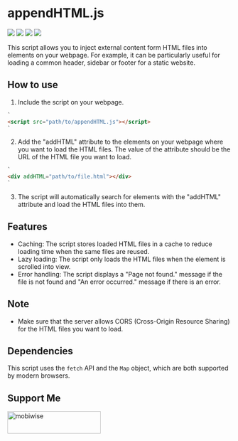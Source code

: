 # appendHTML.js

<div>
  <img src="https://img.shields.io/github/stars/mobiwise-dev/appendHTML.js">
  <img src="https://img.shields.io/github/watchers/mobiwise-dev/appendHTML.j">
  <img src="https://img.shields.io/github/downloads/mobiwise-dev/appendHTML.js/total">
  <img src="https://img.shields.io/github/size/mobiwise-dev/appendHTML.js/appendHTML.js">
</div>

This script allows you to inject external content form HTML files into elements on your webpage. For example, it can be particularly useful for loading a common header, sidebar or footer for a static website.

## How to use

1.  Include the script on your webpage.

```html
`
<script src="path/to/appendHTML.js"></script>
`
```

2.  Add the "addHTML" attribute to the elements on your webpage where you want to load the HTML files. The value of the attribute should be the URL of the HTML file you want to load.

```html
`
<div addHTML="path/to/file.html"></div>
`
```

3.  The script will automatically search for elements with the "addHTML" attribute and load the HTML files into them.

## Features

- Caching: The script stores loaded HTML files in a cache to reduce loading time when the same files are reused.
- Lazy loading: The script only loads the HTML files when the element is scrolled into view.
- Error handling: The script displays a "Page not found." message if the file is not found and "An error occurred." message if there is an error.

## Note

- Make sure that the server allows CORS (Cross-Origin Resource Sharing) for the HTML files you want to load.

## Dependencies

This script uses the `fetch` API and the `Map` object, which are both supported by modern browsers.

## Support Me

<a href="https://ko-fi.com/mobiwise">
  <img src="https://cdn.ko-fi.com/cdn/kofi3.png?v=3" height="50" width="210" alt="mobiwise" target="_blank"/>
</a>
